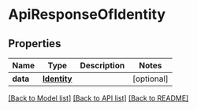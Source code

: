 # ApiResponseOfIdentity

## Properties
Name | Type | Description | Notes
------------ | ------------- | ------------- | -------------
**data** | [**Identity**](Identity.md) |  | [optional] 

[[Back to Model list]](../README.md#documentation-for-models) [[Back to API list]](../README.md#documentation-for-api-endpoints) [[Back to README]](../README.md)


